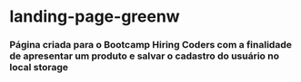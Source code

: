 # landing-page-greenw

### Página criada para o Bootcamp Hiring Coders com a finalidade de apresentar um produto e salvar o cadastro do usuário no local storage
